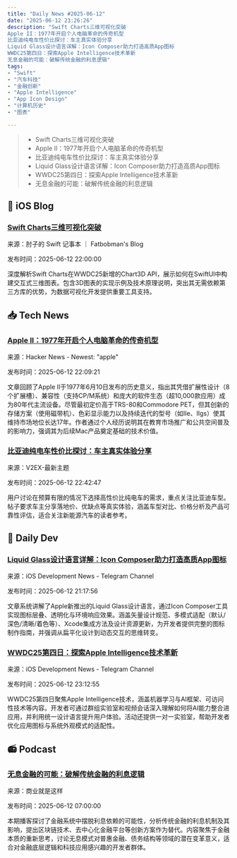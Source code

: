 ```yaml
---
title: "Daily News #2025-06-12"
date: "2025-06-12 23:26:26"
description: "Swift Charts三维可视化突破
Apple II：1977年开启个人电脑革命的传奇机型
比亚迪纯电车性价比探讨：车主真实体验分享
Liquid Glass设计语言详解：Icon Composer助力打造高质App图标
WWDC25第四日：探索Apple Intelligence技术革新
无息金融的可能：破解传统金融的利息逻辑"
tags: 
- "Swift"
- "汽车科技"
- "金融创新"
- "Apple Intelligence"
- "App Icon Design"
- "计算机历史"
- "图表"

---
```


> - Swift Charts三维可视化突破
> - Apple II：1977年开启个人电脑革命的传奇机型
> - 比亚迪纯电车性价比探讨：车主真实体验分享
> - Liquid Glass设计语言详解：Icon Composer助力打造高质App图标
> - WWDC25第四日：探索Apple Intelligence技术革新
> - 无息金融的可能：破解传统金融的利息逻辑

## 🍎 iOS Blog

### [Swift Charts三维可视化突破](https://fatbobman.com/zh/weekly/issue-088/)

来源：肘子的 Swift 记事本 ｜ Fatbobman's Blog

发布时间：2025-06-12 22:00:00

深度解析Swift Charts在WWDC25新增的Chart3D API，展示如何在SwiftUI中构建交互式三维图表。包含3D图表的实现示例及技术原理说明，突出其无需依赖第三方库的优势，为数据可视化开发提供重要工具支持。

## 📥 Tech News

### [Apple II：1977年开启个人电脑革命的传奇机型](https://dfarq.homeip.net/apple-ii-launched-june-10-1977/)

来源：Hacker News - Newest: "apple"

发布时间：2025-06-12 22:09:21

文章回顾了Apple II于1977年6月10日发布的历史意义，指出其凭借扩展性设计（8个扩展槽）、兼容性（支持CP/M系统）和庞大的软件生态（超10,000款应用）成为80年代主流设备。尽管最初定价高于TRS-80和Commodore PET，但其创新的存储方案（使用磁带机）、色彩显示能力以及持续迭代的型号（如IIe、IIgs）使其维持市场地位长达17年。作者通过个人经历说明其在教育市场推广和公共空间普及的影响力，强调其为后续Mac产品奠定基础的技术价值。

### [比亚迪纯电车性价比探讨：车主真实体验分享](https://www.v2ex.com/t/1138257)

来源：V2EX-最新主题

发布时间：2025-06-12 22:42:47

用户讨论在预算有限的情况下选择高性价比纯电车的需求，重点关注比亚迪车型。帖子要求车主分享落地价、优缺点等真实体验，涵盖车型对比、价格分析及产品可靠性评估，适合关注新能源汽车的读者参考。

## 💾 Daily Dev

### [Liquid Glass设计语言详解：Icon Composer助力打造高质App图标](https://www.createwithswift.com/crafting-liquid-glass-app-icons-with-icon-composer/)

来源：iOS Development News - Telegram Channel

发布时间：2025-06-12 21:17:56

文章系统讲解了Apple新推出的Liquid Glass设计语言，通过Icon Composer工具实现图标层叠、透明化与环境响应效果。涵盖矢量设计规范、多模式适配（默认/深色/清晰/着色等）、Xcode集成方法及设计资源更新，为开发者提供完整的图标制作指南，并强调从扁平化设计到动态交互的思维转变。

### [WWDC25第四日：探索Apple Intelligence技术革新](https://developer.apple.com/wwdc25/guides/day4/)

来源：iOS Development News - Telegram Channel

发布时间：2025-06-12 23:12:55

WWDC25第四日聚焦Apple Intelligence技术，涵盖机器学习与AI框架、可访问性技术等内容。开发者可通过群组实验室和视频会话深入理解如何将AI能力整合进应用，并利用统一设计语言提升用户体验。活动还提供一对一实验室，帮助开发者优化应用图标与系统外观模式的适配性。

## 📻 Podcast

### [无息金融的可能：破解传统金融的利息逻辑](https://www.xiaoyuzhoufm.com/episode/68499270574f065721a7e1b3)

来源：商业就是这样

发布时间：2025-06-12 07:00:00

本期播客探讨了金融系统中摆脱利息依赖的可能性，分析传统金融的利息机制及其影响，提出区块链技术、去中心化金融平台等创新方案作为替代。内容聚焦于金融本质的重新思考，讨论无息模式对普惠金融、债务结构等领域的潜在变革意义，适合对金融底层逻辑和科技应用感兴趣的开发者群体。
